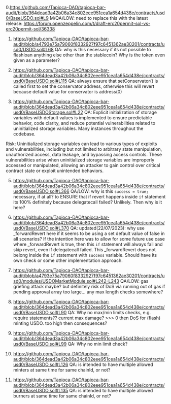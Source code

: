 0.https://github.com/Tapioca-DAO/tapioca-bar-audit/blob/364dead3a42b06a34c802eee951cea1a654d438e/contracts/usd0/BaseUSDO.sol#L9
M/QA/LOW: need to replace this with the latest release: https://forum.openzeppelin.com/t/draft-erc20permit-sol-vs-erc20permit-sol/36338

1. https://github.com/Tapioca-DAO/tapioca-bar-audit/blob/a4793e75a79060f8332927f97c6451362ae30201/contracts/usd0/USDO.sol#L68
QA: why is this necessary if its not possible to flashloan anything else other than the stablecoin? Why is the token even given as a parameter?

3. https://github.com/Tapioca-DAO/tapioca-bar-audit/blob/364dead3a42b06a34c802eee951cea1a654d438e/contracts/usd0/BaseUSDO.sol#L115
QA: always ensure that setConservator() is called first to set the conservator address, otherwise this will revert because default value for conservator is address(0) 

4. https://github.com/Tapioca-DAO/tapioca-bar-audit/blob/364dead3a42b06a34c802eee951cea1a654d438e/contracts/usd0/BaseUSDOStorage.sol#L22
QA: Explicit initialization of storage variables with default values is implemented to ensure predictable behavior, code clarity, and reduce potential vulnerabilities related to uninitialized storage variables.
Many instances throughout the codebase.

Risk:
Uninitialized storage variables can lead to various types of exploits and vulnerabilities, including but not limited to arbitrary state manipulation, unauthorized access, data leakage, and bypassing access controls. These vulnerabilities arise when uninitialized storage variables are improperly accessed or manipulated, allowing an attacker to gain control over critical contract state or exploit unintended behaviors.

5. https://github.com/Tapioca-DAO/tapioca-bar-audit/blob/364dead3a42b06a34c802eee951cea1a654d438e/contracts/usd0/BaseUSDO.sol#L366
QA/LOW: why is this `success = true;` necessary, if at all? to ENSURE that if revert happens inside `if` statement its 100% definitely because delegatecall failed? Unlikely. Then why is it here?

6. https://github.com/Tapioca-DAO/tapioca-bar-audit/blob/364dead3a42b06a34c802eee951cea1a654d438e/contracts/usd0/BaseUSDO.sol#L370
QA: updated(22/07/2023): why use _forwardRevert here if it seems to be using a set default value of false in all scenarios? If the intention here was to allow for some future use case where _forwardRevert is true, then this `if` statement will always fail and skip revert, even if delegatecall failed. This _forwardRevert does not belong inside the `if` statement with `success` variable. Should have its own check or some other implementation approach.

8. https://github.com/Tapioca-DAO/tapioca-bar-audit/blob/a4793e75a79060f8332927f97c6451362ae30201/contracts/usd0/modules/USDOMarketModule.sol#L242-L243
QA/LOW: gas griefing attack maybe? but definitely risk of DoS via running out of gas if pending approval array too large... any max length checks somewhere?

9. https://github.com/Tapioca-DAO/tapioca-bar-audit/blob/364dead3a42b06a34c802eee951cea1a654d438e/contracts/usd0/BaseUSDO.sol#L90
QA: Why no max/min limits checks, e.g. require statements?? current max damage? >>> 0 then DoS for (flash) minting USDO. too high then consequences?

10. https://github.com/Tapioca-DAO/tapioca-bar-audit/blob/364dead3a42b06a34c802eee951cea1a654d438e/contracts/usd0/BaseUSDO.sol#L99
QA: Why no min limit check?

11. https://github.com/Tapioca-DAO/tapioca-bar-audit/blob/364dead3a42b06a34c802eee951cea1a654d438e/contracts/usd0/BaseUSDO.sol#L126
QA: is intended to have multiple allowed minters at same time for same chainId, or not?

12. https://github.com/Tapioca-DAO/tapioca-bar-audit/blob/364dead3a42b06a34c802eee951cea1a654d438e/contracts/usd0/BaseUSDO.sol#L135
QA: is intended to have multiple allowed burners at same time for same chainId, or not?
